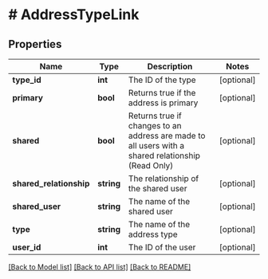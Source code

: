# # AddressTypeLink

## Properties

Name | Type | Description | Notes
------------ | ------------- | ------------- | -------------
**type_id** | **int** | The ID of the type | [optional]
**primary** | **bool** | Returns true if the address is primary | [optional]
**shared** | **bool** | Returns true if changes to an address are made to all users with a shared relationship (Read Only) | [optional]
**shared_relationship** | **string** | The relationship of the shared user | [optional]
**shared_user** | **string** | The name of the shared user | [optional]
**type** | **string** | The name of the address type | [optional]
**user_id** | **int** | The ID of the user | [optional]

[[Back to Model list]](../../README.md#models) [[Back to API list]](../../README.md#endpoints) [[Back to README]](../../README.md)
